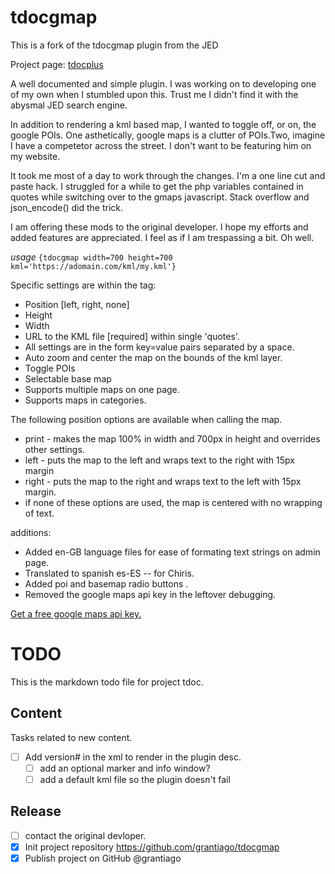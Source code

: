 # tdocgmap
This is a fork of the tdocgmap plugin from the JED

Project page: [tdocplus](http://tdocplus.co.uk/0a_Empty400/kml-map)

A well documented and simple plugin. I was working on to developing one of my own when I stumbled upon this. Trust me I didn't find it with the abysmal JED search engine. 

In addition to rendering a kml based map, I wanted to toggle off, or on, the google POIs. One asthetically, google maps is a clutter of POIs.Two, imagine I have a competetor across the street. I don't want to be featuring him on my website. 

It took me most of a day to work through the changes. I'm a one line cut and paste hack. I struggled for a while to get the php variables contained in quotes while switching over to the gmaps javascript. Stack overflow and json_encode() did the trick. 

I am offering these mods to the original developer.  I hope my efforts and added features are appreciated. I feel as if I am trespassing a bit. Oh well.  

_usage_ `{tdocgmap width=700 height=700 kml='https://adomain.com/kml/my.kml'}`

Specific settings are within the tag:
- Position [left, right, none]
- Height
- Width
- URL to the KML file [required] within single 'quotes'.
- All settings are in the form key=value pairs separated by a space.
- Auto zoom and center the map on the bounds of the kml layer.
- Toggle POIs
- Selectable base map
- Supports multiple maps on one page.
- Supports maps in categories.

The following position options are available when calling the map.
- print - makes the map 100% in width and 700px in height and overrides other settings.
- left - puts the map to the left and wraps text to the right with 15px margin
- right - puts the map to the right and wraps text to the left with 15px margin.
- if none of these options are used, the map is centered with no wrapping of text.

additions:
- Added en-GB language files for ease of formating text strings on admin page. 
- Translated to spanish es-ES -- for Chiris. 
- Added poi and basemap radio buttons . 
- Removed the google maps api key in the leftover debugging. 

[Get a free google maps api key.](https://developers.google.com/maps/documentation/maps-static/get-api-key)
# TODO

This is the markdown todo file for project tdoc.

## Content

Tasks related to new content.

- [ ] Add version# in the xml to render in the plugin desc.
  - [ ] add an optional marker and info window?
  - [ ] add a default kml file so the plugin doesn't fail

## Release
- [ ] contact the original devloper.
- [x] Init project repository
      https://github.com/grantiago/tdocgmap
- [x] Publish project on GitHub @grantiago
